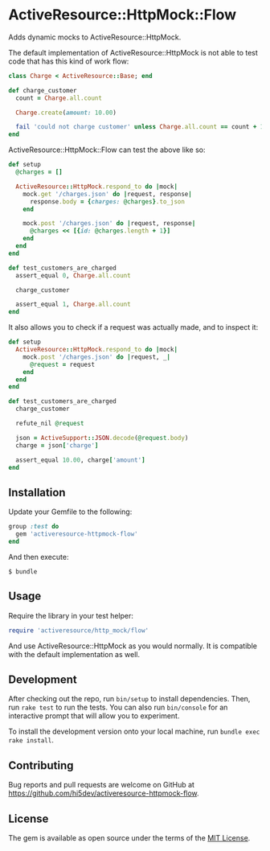 # ActiveResource::HttpMock::Flow

Adds dynamic mocks to ActiveResource::HttpMock.

The default implementation of ActiveResource::HttpMock is not able to test code
that has this kind of work flow:

```ruby
class Charge < ActiveResource::Base; end

def charge_customer
  count = Charge.all.count

  Charge.create(amount: 10.00)

  fail 'could not charge customer' unless Charge.all.count == count + 1
end
```

ActiveResource::HttpMock::Flow can test the above like so:

```ruby
def setup
  @charges = []

  ActiveResource::HttpMock.respond_to do |mock|
    mock.get '/charges.json' do |request, response|
      response.body = {charges: @charges}.to_json
    end

    mock.post '/charges.json' do |request, response|
      @charges << [{id: @charges.length + 1}]
    end
  end
end

def test_customers_are_charged
  assert_equal 0, Charge.all.count

  charge_customer

  assert_equal 1, Charge.all.count
end
```

It also allows you to check if a request was actually made, and to inspect it:

```ruby
def setup
  ActiveResource::HttpMock.respond_to do |mock|
    mock.post '/charges.json' do |request, _|
      @request = request
    end
  end
end

def test_customers_are_charged
  charge_customer

  refute_nil @request

  json = ActiveSupport::JSON.decode(@request.body)
  charge = json['charge']

  assert_equal 10.00, charge['amount']
end
```

## Installation

Update your Gemfile to the following:

```ruby
group :test do
  gem 'activeresource-httpmock-flow'
end
```

And then execute:

    $ bundle

## Usage

Require the library in your test helper:

```ruby
require 'activeresource/http_mock/flow'
```

And use ActiveResource::HttpMock as you would normally. It is compatible with
the default implementation as well.

## Development

After checking out the repo, run `bin/setup` to install dependencies. Then,
run `rake test` to run the tests. You can also run `bin/console` for an
interactive prompt that will allow you to experiment.

To install the development version onto your local machine, run
`bundle exec rake install`.

## Contributing

Bug reports and pull requests are welcome on GitHub at
https://github.com/hi5dev/activeresource-httpmock-flow.


## License

The gem is available as open source under the terms of the
[MIT License](http://opensource.org/licenses/MIT).
